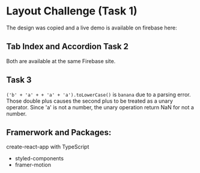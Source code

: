 # Layout Challenge (Task 1)

The design was copied and a live demo is available on firebase here:

## Tab Index and Accordion Task 2

Both are available at the same Firebase site.

## Task 3

`('b' + 'a' + + 'a' + 'a').toLowerCase()` is `banana` due to a parsing error. Those double plus causes the second plus to be treated as a unary operator. Since 'a' is not a number, the unary operation return NaN for not a number.

## Framerwork and Packages:

create-react-app with TypeScript

-   styled-components
-   framer-motion

